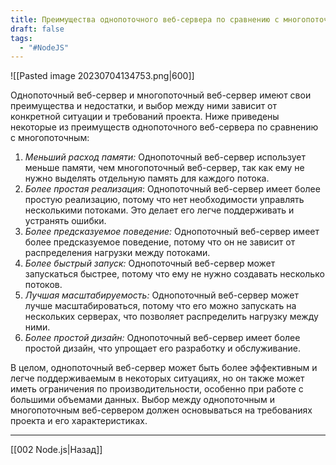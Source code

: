 ```yaml
---
title: Преимущества однопоточного веб-сервера по сравнению с многопоточным
draft: false
tags:
  - "#NodeJS"
---
```

![[Pasted image 20230704134753.png|600]]

Однопоточный веб-сервер и многопоточный веб-сервер имеют свои преимущества и недостатки, и выбор между ними зависит от конкретной ситуации и требований проекта. Ниже приведены некоторые из преимуществ однопоточного веб-сервера по сравнению с многопоточным:

1. _Меньший расход памяти:_ Однопоточный веб-сервер использует меньше памяти, чем многопоточный веб-сервер, так как ему не нужно выделять отдельную память для каждого потока.
2. _Более простая реализация_: Однопоточный веб-сервер имеет более простую реализацию, потому что нет необходимости управлять несколькими потоками. Это делает его легче поддерживать и устранять ошибки.
3. _Более предсказуемое поведение:_ Однопоточный веб-сервер имеет более предсказуемое поведение, потому что он не зависит от распределения нагрузки между потоками.
4. _Более быстрый запуск:_ Однопоточный веб-сервер может запускаться быстрее, потому что ему не нужно создавать несколько потоков.
5. _Лучшая масштабируемость:_ Однопоточный веб-сервер может лучше масштабироваться, потому что его можно запускать на нескольких серверах, что позволяет распределить нагрузку между ними.
6. _Более простой дизайн:_ Однопоточный веб-сервер имеет более простой дизайн, что упрощает его разработку и обслуживание.

В целом, однопоточный веб-сервер может быть более эффективным и легче поддерживаемым в некоторых ситуациях, но он также может иметь ограничения по производительности, особенно при работе с большими объемами данных. Выбор между однопоточным и многопоточным веб-сервером должен основываться на требованиях проекта и его характеристиках.

---

[[002 Node.js|Назад]]